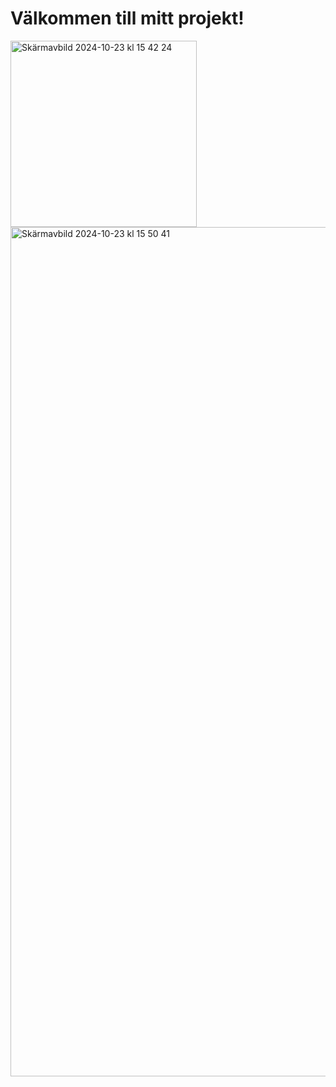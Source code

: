 <!DOCTYPE html>
<html lang="sv">
<head>
    <meta charset="UTF-8">
    <meta name="viewport" content="width=device-width, initial-scale=1.0">
    <title>Min video</title>
</head>
<body>

<h1>Välkommen till mitt projekt!</h1>


</body>
</html>
<img width="298" alt="Skärmavbild 2024-10-23 kl  15 42 24" src="https://github.com/user-attachments/assets/7c7659b5-11af-425d-b8c5-c2cc17185ed0">



<img width="1359" alt="Skärmavbild 2024-10-23 kl  15 50 41" src="https://github.com/user-attachments/assets/6fbc030f-c09b-49a2-a95f-faef44b59ced">
